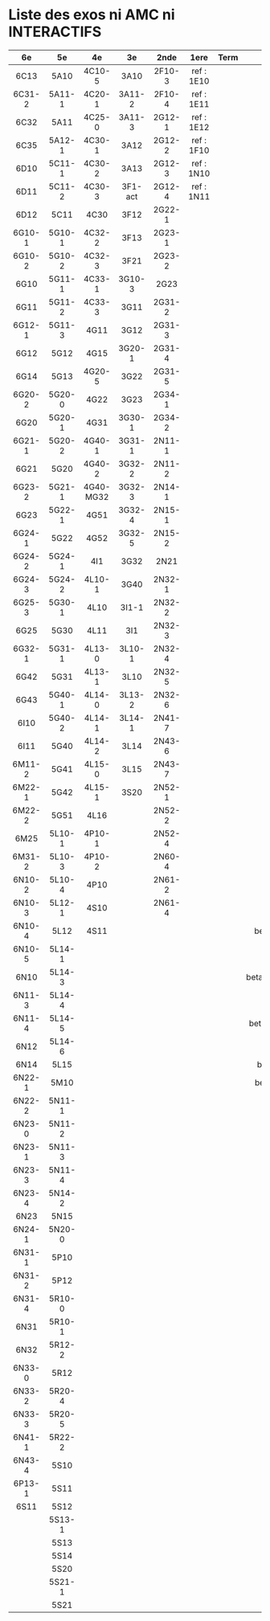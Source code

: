 # Liste des exos ni AMC ni INTERACTIFS

|6e|5e|4e|3e|2nde|1ere|Term|Reste|
|:-:|:-:|:-:|:-:|:-:|:-:|:-:|:-:|
|6C13|5A10|4C10-5|3A10|2F10-3|ref : 1E10||CM020|
|6C31-2|5A11-1|4C20-1|3A11-2|2F10-4|ref : 1E11||CM021|
|6C32|5A11|4C25-0|3A11-3|2G12-1|ref : 1E12||PEA11-1|
|6C35|5A12-1|4C30-1|3A12|2G12-2|ref : 1F10||PEA11|
|6D10|5C11-1|4C30-2|3A13|2G12-3|ref : 1N10||P003|
|6D11|5C11-2|4C30-3|3F1-act|2G12-4|ref : 1N11||P004|
|6D12|5C11|4C30|3F12|2G22-1|||P005|
|6G10-1|5G10-1|4C32-2|3F13|2G23-1|||P006|
|6G10-2|5G10-2|4C32-3|3F21|2G23-2|||P007|
|6G10|5G11-1|4C33-1|3G10-3|2G23|||P008|
|6G11|5G11-2|4C33-3|3G11|2G31-2|||P009|
|6G12-1|5G11-3|4G11|3G12|2G31-3|||P010|
|6G12|5G12|4G15|3G20-1|2G31-4|||P011|
|6G14|5G13|4G20-5|3G22|2G31-5|||P012|
|6G20-2|5G20-0|4G22|3G23|2G34-1|||beta2F31|
|6G20|5G20-1|4G31|3G30-1|2G34-2|||beta2N60-X1|
|6G21-1|5G20-2|4G40-1|3G31-1|2N11-1|||beta2N60-X2|
|6G21|5G20|4G40-2|3G32-2|2N11-2|||beta3F23|
|6G23-2|5G21-1|4G40-MG32|3G32-3|2N14-1|||beta3G15|
|6G23|5G22-1|4G51|3G32-4|2N15-1|||beta3G41|
|6G24-1|5G22|4G52|3G32-5|2N15-2|||beta3s21|
|6G24-2|5G24-1|4I1|3G32|2N21|||beta4C31|
|6G24-3|5G24-2|4L10-1|3G40|2N32-1|||beta4G20-3|
|6G25-3|5G30-1|4L10|3I1-1|2N32-2|||beta4G20-4|
|6G25|5G30|4L11|3I1|2N32-3|||beta6C33-1|
|6G32-1|5G31-1|4L13-0|3L10-1|2N32-4|||beta6test2|
|6G42|5G31|4L13-1|3L10|2N32-5|||beta6test2021|
|6G43|5G40-1|4L14-0|3L13-2|2N32-6|||betaAsymptotesObliques|
|6I10|5G40-2|4L14-1|3L14-1|2N41-7|||betaComplexes|
|6I11|5G40|4L14-2|3L14|2N43-6|||betaDivisionsDePolynomes|
|6M11-2|5G41|4L15-0|3L15|2N43-7|||betaEq1erDegreDansC|
|6M22-1|5G42|4L15-1|3S20|2N52-1|||betaEq2eDegAvecParam|
|6M22-2|5G51|4L16||2N52-2|||betaEqCarreDansC|
|6M25|5L10-1|4P10-1||2N52-4|||betaEqValAbs|
|6M31-2|5L10-3|4P10-2||2N60-4|||betaEquationsLog|
|6N10-2|5L10-4|4P10||2N61-2|||betaExo3d|
|6N10-3|5L12-1|4S10||2N61-4|||betaExoSimpleMatthieu|
|6N10-4|5L12|4S11|||||betaModèle10_simple_question-reponse|
|6N10-5|5L14-1||||||betaModèle11_paramétrable|
|6N10|5L14-3||||||betaModèle20_plusieurs_types_de_questions|
|6N11-3|5L14-4||||||betaModèle21_paramétrables|
|6N11-4|5L14-5||||||betaModèle30_constructions_géométriques|
|6N12|5L14-6||||||betaModèle31_paramétrables|
|6N14|5L15||||||betaModèle40_tableau_proportionnalite|
|6N22-1|5M10||||||betaModèle41_tableau_signes_variations|
|6N22-2|5N11-1||||||betaProbaAouB|
|6N23-0|5N11-2||||||betaProbabilites|
|6N23-1|5N11-3||||||betaPuissances|
|6N23-3|5N11-4||||||betaSpline|
|6N23-4|5N14-2||||||betaSys2x2CombLin|
|6N23|5N15||||||betaTracerParabole|
|6N24-1|5N20-0||||||betarotation3d|
|6N31-1|5P10||||||betatrinome|
|6N31-2|5P12||||||moule_a_exo_mathalea|
|6N31-4|5R10-0||||||moule_a_exo_mathalea2d|
|6N31|5R10-1||||||c3C10-2|
|6N32|5R12-2||||||c3N10|
|6N33-0|5R12||||||c3N23|
|6N33-2|5R20-4|||||||
|6N33-3|5R20-5|||||||
|6N41-1|5R22-2|||||||
|6N43-4|5S10|||||||
|6P13-1|5S11|||||||
|6S11|5S12|||||||
||5S13-1|||||||
||5S13|||||||
||5S14|||||||
||5S20|||||||
||5S21-1|||||||
||5S21|||||||

